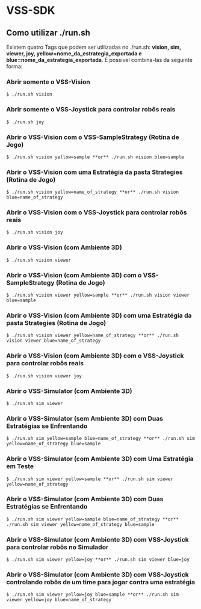 VSS-SDK 
=======

Como utilizar ./run.sh
----------------------
Existem quatro Tags que podem ser utilizadas no ./run.sh: **vision, sim, viewer, joy, yellow=nome_da_estrategia_exportada e blue=nome_da_estrategia_exportada**. É possivel combina-las da seguinte forma:

### Abrir somente o VSS-Vision
```
$ ./run.sh vision
```

### Abrir somente o VSS-Joystick para controlar robôs reais
```
$ ./run.sh joy
```

### Abrir o VSS-Vision com o VSS-SampleStrategy (Rotina de Jogo)
```
$ ./run.sh vision yellow=sample **or** ./run.sh vision blue=sample
```

### Abrir o VSS-Vision com uma Estratégia da pasta Strategies (Rotina de Jogo)
```
$ ./run.sh vision yellow=name_of_strategy **or** ./run.sh vision blue=name_of_strategy
```

### Abrir o VSS-Vision com o VSS-Joystick para controlar robôs reais
```
$ ./run.sh vision joy
```

### Abrir o VSS-Vision (com Ambiente 3D)
```
$ ./run.sh vision viewer
```

### Abrir o VSS-Vision (com Ambiente 3D) com o VSS-SampleStrategy (Rotina de Jogo)
```
$ ./run.sh vision viewer yellow=sample **or** ./run.sh vision viewer blue=sample
```

### Abrir o VSS-Vision (com Ambiente 3D) com uma Estratégia da pasta Strategies (Rotina de Jogo)
```
$ ./run.sh vision viewer yellow=name_of_strategy **or** ./run.sh vision viewer blue=name_of_strategy
```

### Abrir o VSS-Vision (com Ambiente 3D) com o VSS-Joystick para controlar robôs reais
```
$ ./run.sh vision viewer joy
```

### Abrir o VSS-Simulator (com Ambiente 3D)
```
$ ./run.sh sim viewer
```

### Abrir o VSS-Simulator (sem Ambiente 3D) com Duas Estratégias se Enfrentando
```
$ ./run.sh sim yellow=sample blue=name_of_strategy **or** ./run.sh sim yellow=name_of_strategy blue=sample
```

### Abrir o VSS-Simulator (com Ambiente 3D) com Uma Estratégia em Teste
```
$ ./run.sh sim viewer yellow=sample **or** ./run.sh sim viewer yellow=name_of_strategy
```

### Abrir o VSS-Simulator (com Ambiente 3D) com Duas Estratégias se Enfrentando
```
$ ./run.sh sim viewer yellow=sample blue=name_of_strategy **or** ./run.sh sim viewer yellow=name_of_strategy blue=sample
```

### Abrir o VSS-Simulator (com Ambiente 3D) com VSS-Joystick para controlar robôs no Simulador
```
$ ./run.sh sim viewer yellow=joy **or** ./run.sh sim viewer blue=joy
```

### Abrir o VSS-Simulator (com Ambiente 3D) com VSS-Joystick controlando robôs de um time para jogar contra uma estratégia
```
$ ./run.sh sim viewer yellow=joy blue=sample **or** ./run.sh sim viewer yellow=joy blue=name_of_strategy
```

